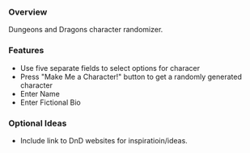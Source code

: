 

### Overview
Dungeons and Dragons character randomizer.

### Features
* Use five separate fields to select options for characer
* Press "Make Me a Character!" button to get a randomly generated character
* Enter Name
* Enter Fictional Bio

### Optional Ideas
* Include link to DnD websites for inspiratioin/ideas.

